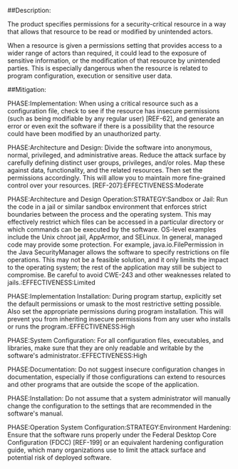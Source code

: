 ##Description:

The product specifies permissions for a security-critical resource in a way that allows that resource to be read or modified by unintended actors.

When a resource is given a permissions setting that provides access to a wider range of actors than required, it could lead to the exposure of sensitive information, or the modification of that resource by unintended parties. This is especially dangerous when the resource is related to program configuration, execution or sensitive user data.

##Mitigation:


PHASE:Implementation:
When using a critical resource such as a configuration file, check to see if the resource has insecure permissions (such as being modifiable by any regular user) [REF-62], and generate an error or even exit the software if there is a possibility that the resource could have been modified by an unauthorized party.

PHASE:Architecture and Design:
Divide the software into anonymous, normal, privileged, and administrative areas. Reduce the attack surface by carefully defining distinct user groups, privileges, and/or roles. Map these against data, functionality, and the related resources. Then set the permissions accordingly. This will allow you to maintain more fine-grained control over your resources. [REF-207]:EFFECTIVENESS:Moderate

PHASE:Architecture and Design Operation:STRATEGY:Sandbox or Jail:
Run the code in a jail or similar sandbox environment that enforces strict boundaries between the process and the operating system. This may effectively restrict which files can be accessed in a particular directory or which commands can be executed by the software. OS-level examples include the Unix chroot jail, AppArmor, and SELinux. In general, managed code may provide some protection. For example, java.io.FilePermission in the Java SecurityManager allows the software to specify restrictions on file operations. This may not be a feasible solution, and it only limits the impact to the operating system; the rest of the application may still be subject to compromise. Be careful to avoid CWE-243 and other weaknesses related to jails.:EFFECTIVENESS:Limited

PHASE:Implementation Installation:
During program startup, explicitly set the default permissions or umask to the most restrictive setting possible. Also set the appropriate permissions during program installation. This will prevent you from inheriting insecure permissions from any user who installs or runs the program.:EFFECTIVENESS:High

PHASE:System Configuration:
For all configuration files, executables, and libraries, make sure that they are only readable and writable by the software's administrator.:EFFECTIVENESS:High

PHASE:Documentation:
Do not suggest insecure configuration changes in documentation, especially if those configurations can extend to resources and other programs that are outside the scope of the application.

PHASE:Installation:
Do not assume that a system administrator will manually change the configuration to the settings that are recommended in the software's manual.

PHASE:Operation System Configuration:STRATEGY:Environment Hardening:
Ensure that the software runs properly under the Federal Desktop Core Configuration (FDCC) [REF-199] or an equivalent hardening configuration guide, which many organizations use to limit the attack surface and potential risk of deployed software.

